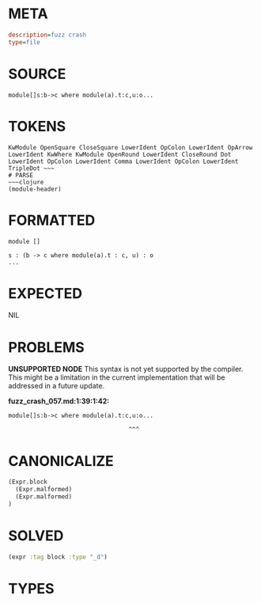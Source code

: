 # META
~~~ini
description=fuzz crash
type=file
~~~
# SOURCE
~~~roc
module[]s:b->c where module(a).t:c,u:o...
~~~
# TOKENS
~~~text
KwModule OpenSquare CloseSquare LowerIdent OpColon LowerIdent OpArrow LowerIdent KwWhere KwModule OpenRound LowerIdent CloseRound Dot LowerIdent OpColon LowerIdent Comma LowerIdent OpColon LowerIdent TripleDot ~~~
# PARSE
~~~clojure
(module-header)
~~~
# FORMATTED
~~~roc
module []

s : (b -> c where module(a).t : c, u) : o
...
~~~
# EXPECTED
NIL
# PROBLEMS
**UNSUPPORTED NODE**
This syntax is not yet supported by the compiler.
This might be a limitation in the current implementation that will be addressed in a future update.

**fuzz_crash_057.md:1:39:1:42:**
```roc
module[]s:b->c where module(a).t:c,u:o...
```
                                      ^^^


# CANONICALIZE
~~~clojure
(Expr.block
  (Expr.malformed)
  (Expr.malformed)
)
~~~
# SOLVED
~~~clojure
(expr :tag block :type "_d")
~~~
# TYPES
~~~roc
~~~
